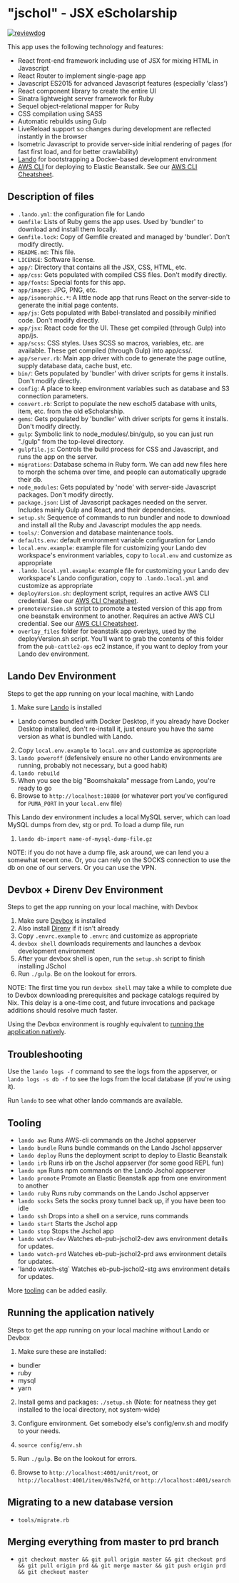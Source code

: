"jschol" - JSX eScholarship
===========================

[![reviewdog](https://github.com/escholarship/jschol/workflows/reviewdog/badge.svg?branch=master&event=push)](https://github.com/escholarship/jschol/actions?query=workflow%3Areviewdog+event%3Apush+branch%3Amaster)

This app uses the following technology and features:
* React front-end framework including use of JSX for mixing HTML in Javascript
* React Router to implement single-page app
* Javascript ES2015 for advanced Javascript features (especially 'class')
* React component library to create the entire UI
* Sinatra lightweight server framework for Ruby
* Sequel object-relational mapper for Ruby
* CSS compilation using SASS
* Automatic rebuilds using Gulp
* LiveReload support so changes during development are reflected instantly in the browser
* Isometric Javascript to provide server-side initial rendering of pages (for fast first load, and for better crawlability)
* [Lando](https://lando.dev/) for bootstrapping a Docker-based development
  environment
* [AWS CLI](https://aws.amazon.com/cli/) for deploying to Elastic Beanstalk. See our [AWS CLI Cheatsheet](https://github.com/cdlib/pad-sys-doc/blob/main/cheatsheet/aws-cli.md).

Description of files
--------------------

* `.lando.yml`: the configuration file for Lando
* `Gemfile`: Lists of Ruby gems the app uses. Used by 'bundler' to download and install them locally.
* `Gemfile.lock`: Copy of Gemfile created and managed by 'bundler'. Don't modify directly.
* `README.md`: This file.
* `LICENSE`: Software license.
* `app/`: Directory that contains all the JSX, CSS, HTML, etc.
* `app/css`: Gets populated with compiled CSS files. Don't modify directly.
* `app/fonts`: Special fonts for this app.
* `app/images`: JPG, PNG, etc.
* `app/isomorphic.*`: A little node app that runs React on the server-side to generate the initial page contents.
* `app/js`: Gets populated with Babel-translated and possibily minified code. Don't modify directly.
* `app/jsx`: React code for the UI. These get compiled (through Gulp) into app/js.
* `app/scss`: CSS styles. Uses SCSS so macros, variables, etc. are available. These get compiled (through Gulp) into app/css/.
* `app/server.rb`: Main app driver with code to generate the page outline, supply database data, cache bust, etc.
* `bin/`: Gets populated by 'bundler' with driver scripts for gems it installs. Don't modify directly.
* `config`: A place to keep environment variables such as database and S3 connection parameters.
* `convert.rb`: Script to populate the new eschol5 database with units, item, etc. from the old eScholarship.
* `gems`: Gets populated by 'bundler' with driver scripts for gems it installs. Don't modify directly.
* `gulp`: Symbolic link to node_modules/.bin/gulp, so you can just run "./gulp" from the top-level directory.
* `gulpfile.js`: Controls the build process for CSS and Javascript, and runs the app on the server.
* `migrations`: Database schema in Ruby form. We can add new files here to morph the schema over time, and people can automatically upgrade their db.
* `node_modules`: Gets populated by 'node' with server-side Javascript packages. Don't modify directly.
* `package.json`: List of Javascript packages needed on the server. Includes mainly Gulp and React, and their dependencies.
* `setup.sh`: Sequence of commands to run bundler and node to download and install all the Ruby and Javascript modules the app needs.
* `tools/`: Conversion and database maintenance tools.
* `defaults.env`: default environment variable configuration for Lando
* `local.env.example`: example file for customizing your Lando dev workspace's environment variables, copy to `local.env` and customize as appropriate
* `.lando.local.yml.example`: example file for customizing your Lando dev
  workspace's Lando configuration, copy to `.lando.local.yml` and customize as
  appropriate
* `deployVersion.sh`: deployment script, requires an active AWS CLI credential.
  See our [AWS CLI Cheatsheet](https://github.com/cdlib/pad-sys-doc/blob/main/cheatsheet/aws-cli.md).
* `promoteVersion.sh` script to promote a tested version of this app from one
  beanstalk environment to another. Requires an active AWS CLI credential. See
  our [AWS CLI Cheatsheet](https://github.com/cdlib/pad-sys-doc/blob/main/cheatsheet/aws-cli.md).
* `overlay_files` folder for beanstalk app overlays, used by the deployVersion.sh script. You'll want to grab the contents of this folder from the `pub-cattle2-ops` ec2 instance, if you want to deploy from your Lando dev environment.

Lando Dev Environment
---------------------

Steps to get the app running on your local machine, with Lando
1. Make sure [Lando](https://lando.dev/) is installed
 * Lando comes bundled with Docker Desktop, if you already have Docker Desktop installed, don't re-install it, just ensure you have the same version as what is bundled with Lando.
2. Copy `local.env.example` to `local.env` and customize as appropriate 
3. `lando poweroff` (defensively ensure no other Lando environments are running, probably not necessary, but a good habit)
4. `lando rebuild` 
5. When you see the big "Boomshakala" message from Lando, you're ready to go
6. Browse to `http://localhost:18880` (or whatever port you've configured for `PUMA_PORT` in your `local.env` file)

This Lando dev environment includes a local MySQL server, which can load MySQL dumps from dev, stg or prd. To load a dump file, run
1. `lando db-import name-of-mysql-dump-file.gz`

NOTE: if you do not have a dump file, ask around, we can lend you a somewhat
recent one. Or, you can rely on the SOCKS connection to use the db on one of our
servers. Or you can use the VPN.

Devbox + Direnv Dev Environment
----------------------

Steps to get the app running on your local machine, with Devbox
1. Make sure [Devbox](https://www.jetify.com/devbox/docs/quickstart/) is
   installed
2. Also install [Direnv](https://direnv.net/) if it isn't already
3. Copy `.envrc.example` to `.envrc` and customize as appropriate
4. `devbox shell` downloads requirements and launches a devbox development environment 
5. After your devbox shell is open, run the `setup.sh` script to finish
   installing JSchol
6. Run `./gulp`. Be on the lookout for errors. 

NOTE: The first time you run `devbox shell` may take a while to complete due to 
Devbox downloading prerequisites and package catalogs required by Nix. This 
delay is a one-time cost, and future invocations and package additions should 
resolve much faster.

Using the Devbox environment is roughly equivalent to [running the application natively](#Running-the-application-natively).

Troubleshooting
---------------
Use the `lando logs -f` command to see the logs from the appserver, or `lando logs -s db -f` to see the logs from the local database (if you're using it).

Run `lando` to see what other lando commands are available.

Tooling
-------
* `lando aws` Runs AWS-cli commands on the Jschol appserver
* `lando bundle` Runs bundle commands on the Lando Jschol appserver
* `lando deploy` Runs the deployment script to deploy to Elastic Beanstalk
* `lando irb` Runs irb on the Jschol appserver (for some good REPL fun)
* `lando npm` Runs npm commands on the Lando Jschol appserver
* `lando promote` Promote an Elastic Beanstalk app from one environment to another
* `lando ruby`  Runs ruby commands on the Lando Jschol appserver
* `lando socks` Sets the socks proxy tunnel back up, if you have been too idle
* `lando ssh` Drops into a shell on a service, runs commands
* `lando start` Starts the Jschol app
* `lando stop` Stops the Jschol app
* `lando watch-dev` Watches eb-pub-jschol2-dev aws environment details for updates.
* `lando watch-prd` Watches eb-pub-jschol2-prd aws environment details for updates.
* 'lando watch-stg` Watches eb-pub-jschol2-stg aws environment details for updates.

More [tooling](https://docs.lando.dev/config/tooling.html) can be added easily.


Running the application natively
--------------------------------

Steps to get the app running on your local machine without Lando or Devbox

1. Make sure these are installed:
 * bundler
 * ruby
 * mysql
 * yarn

2. Install gems and packages: `./setup.sh` (Note: for neatness they get installed to the local directory, not system-wide)

3. Configure environment. Get somebody else's config/env.sh and modify to your needs.

4. `source config/env.sh`

5. Run `./gulp`. Be on the lookout for errors.

6. Browse to `http://localhost:4001/unit/root`, or `http://localhost:4001/item/08s7w2fd`, or `http://localhost:4001/search`

Migrating to a new database version
-----------------------------------

* `tools/migrate.rb`

Merging everything from master to prd branch
--------------------------------------------

* `git checkout master && git pull origin master && git checkout prd && git pull origin prd && git merge master && git push origin prd && git checkout master`

